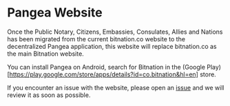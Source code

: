 # Pangea Website

Once the Public Notary, Citizens, Embassies, Consulates, Allies and Nations has been migrated from the current bitnation.co website to the decentralized Pangea application, this website will replace bitnation.co as the main Bitnation website.

You can install Pangea on Android, search for Bitnation in the (Google Play)[https://play.google.com/store/apps/details?id=co.bitnation&hl=en] store. 

If you encounter an issue with the website, please open an [issue](https://github.com/Bit-Nation/bit-nation.github.io/issues) and we will review it as soon as possible.




